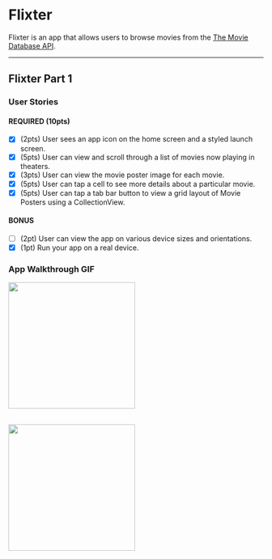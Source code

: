 # Flixter

Flixter is an app that allows users to browse movies from the [The Movie Database API](http://docs.themoviedb.apiary.io/#).

---

## Flixter Part 1

### User Stories

#### REQUIRED (10pts)
- [x] (2pts) User sees an app icon on the home screen and a styled launch screen.
- [x] (5pts) User can view and scroll through a list of movies now playing in theaters.
- [x] (3pts) User can view the movie poster image for each movie.
- [x] (5pts) User can tap a cell to see more details about a particular movie.
- [x] (5pts) User can tap a tab bar button to view a grid layout of Movie Posters using a CollectionView.

#### BONUS
- [ ] (2pt) User can view the app on various device sizes and orientations.
- [x] (1pt) Run your app on a real device.

### App Walkthrough GIF

<img src="https://i.imgur.com/7UfNzL8.gif" width=250> <br><br> 



<img src="https://i.imgur.com/4LyIBb5.gif" width=250><br>
